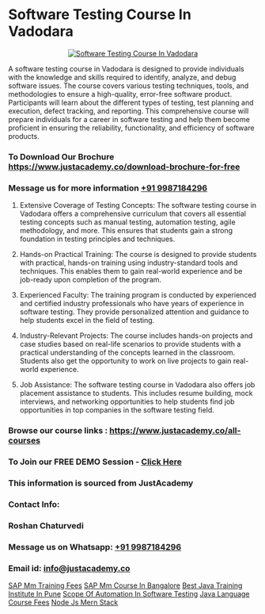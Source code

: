 # Software Testing Course In Vadodara

<p align="center">
  <a href="https://justacademy.co/program-detail/software-testing">
    <img src="https://justacademy.co/storage2/program_images/1704700438.webp" alt="Software Testing Course In Vadodara">
  </a>
</p>


A software testing course in Vadodara is designed to provide individuals with the knowledge and skills required to identify, analyze, and debug software issues. The course covers various testing techniques, tools, and methodologies to ensure a high-quality, error-free software product. Participants will learn about the different types of testing, test planning and execution, defect tracking, and reporting. This comprehensive course will prepare individuals for a career in software testing and help them become proficient in ensuring the reliability, functionality, and efficiency of software products.
### To Download Our Brochure https://www.justacademy.co/download-brochure-for-free
### Message us for more information [+91 9987184296](https://api.whatsapp.com/send?phone=919987184296)
1) Extensive Coverage of Testing Concepts: The software testing course in Vadodara offers a comprehensive curriculum that covers all essential testing concepts such as manual testing, automation testing, agile methodology, and more. This ensures that students gain a strong foundation in testing principles and techniques.

2) Hands-on Practical Training: The course is designed to provide students with practical, hands-on training using industry-standard tools and techniques. This enables them to gain real-world experience and be job-ready upon completion of the program.

3) Experienced Faculty: The training program is conducted by experienced and certified industry professionals who have years of experience in software testing. They provide personalized attention and guidance to help students excel in the field of testing.

4) Industry-Relevant Projects: The course includes hands-on projects and case studies based on real-life scenarios to provide students with a practical understanding of the concepts learned in the classroom. Students also get the opportunity to work on live projects to gain real-world experience.

5) Job Assistance: The software testing course in Vadodara also offers job placement assistance to students. This includes resume building, mock interviews, and networking opportunities to help students find job opportunities in top companies in the software testing field.

### Browse our course links : https://www.justacademy.co/all-courses 
### To Join our FREE DEMO Session - [Click Here](https://www.justacademy.co/register-for-course-demo)


### This information is sourced from JustAcademy
### Contact Info:
### Roshan Chaturvedi
### Message us on Whatsapp: [+91 9987184296](https://api.whatsapp.com/send?phone=919987184296)
### Email id: [info@justacademy.co](mailto:info@justacademy.co)
                    
[SAP Mm Training Fees](https://www.linkedin.com/pulse/sap-mm-training-fees-justacademy-bay-area-qgqnf/)
[SAP Mm Course In Bangalore](https://www.linkedin.com/pulse/sap-mm-course-bangalore-justacademy-beangaluru-uiy0f/)
[Best Java Training Institute In Pune](https://medium.com/@kumarishimmi99/best-java-training-institute-in-pune-57dd9a3aa593)
[Scope Of Automation In Software Testing](https://medium.com/@surajvaishnav5015/scope-of-automation-in-software-testing-29c3703710f2)
[Java Language Course Fees](https://justacademyin.github.io/Articles/Java-Language-Course-Fees)
[Node Js Mern Stack](https://justacademyin.github.io/Articles/Node-Js-Mern-Stack)
